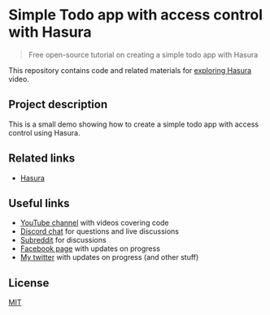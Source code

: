 # Simple Todo app with access control with Hasura

> Free open-source tutorial on creating a simple todo app with Hasura

This repository contains code and related materials for [exploring Hasura](https://youtu.be/288U4BEqZqw) video.

## Project description

This is a small demo showing how to create a simple todo app with access control using Hasura.

## Related links

- [Hasura](https://hasura.io/)

## Useful links

- [YouTube channel](https://www.youtube.com/c/TimErmilov) with videos covering code
- [Discord chat](https://discord.gg/hnKCXqQ) for questions and live discussions
- [Subreddit](https://www.reddit.com/r/BuildingWithJS/) for discussions
- [Facebook page](https://www.facebook.com/buildingproductswithjs/) with updates on progress
- [My twitter](https://twitter.com/yamalight) with updates on progress (and other stuff)

## License

[MIT](https://opensource.org/licenses/mit-license)
